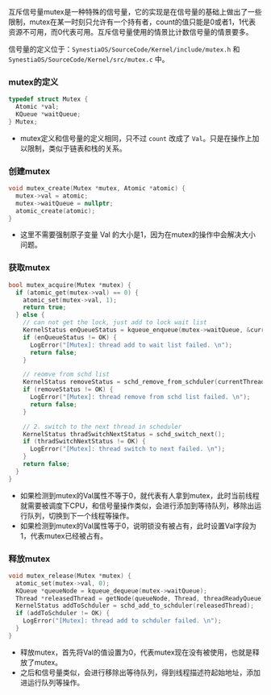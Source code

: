 互斥信号量mutex是一种特殊的信号量，它的实现是在信号量的基础上做出了一些限制，mutex在某一时刻只允许有一个持有者，count的值只能是0或者1，1代表资源不可用，而0代表可用。互斥信号量使用的情景比计数信号量的情景要多。

信号量的定义位于：`SynestiaOS/SourceCode/Kernel/include/mutex.h` 和 `SynestiaOS/SourceCode/Kernel/src/mutex.c` 中。



### mutex的定义

```c
typedef struct Mutex {
  Atomic *val;
  KQueue *waitQueue;
} Mutex;
```

- mutex定义和信号量的定义相同，只不过 `count` 改成了 `Val`。只是在操作上加以限制，类似于链表和栈的关系。



### 创建mutex

```c
void mutex_create(Mutex *mutex, Atomic *atomic) {
  mutex->val = atomic;
  mutex->waitQueue = nullptr;
  atomic_create(atomic);
}
```

- 这里不需要强制原子变量 Val 的大小是1，因为在mutex的操作中会解决大小问题。



### 获取mutex

```c
bool mutex_acquire(Mutex *mutex) {
  if (atomic_get(mutex->val) == 0) {
    atomic_set(mutex->val, 1);
    return true;
  } else {
    // can not get the lock, just add to lock wait list
    KernelStatus enQueueStatus = kqueue_enqueue(mutex->waitQueue, &currentThread->threadReadyQueue);
    if (enQueueStatus != OK) {
      LogError("[Mutex]: thread add to wait list failed. \n");
      return false;
    }

    // reomve from schd list
    KernelStatus removeStatus = schd_remove_from_schduler(currentThread);
    if (removeStatus != OK) {
      LogError("[Mutex]: thread remove from schd list failed. \n");
      return false;
    }

    // 2. switch to the next thread in scheduler
    KernelStatus thradSwitchNextStatus = schd_switch_next();
    if (thradSwitchNextStatus != OK) {
      LogError("[Mutex]: thread switch to next failed. \n");
    }
    return false;
  }
}
```

- 如果检测到mutex的Val属性不等于0，就代表有人拿到mutex，此时当前线程就需要被调度下CPU，和信号量操作类似，会进行添加到等待队列，移除出运行队列，切换到下一个线程等操作。
- 如果检测到mutex的Val属性等于0，说明锁没有被占有，此时设置Val字段为1，代表mutex已经被占有。



### 释放mutex

```c
void mutex_release(Mutex *mutex) {
  atomic_set(mutex->val, 0);
  KQueue *queueNode = kqueue_dequeue(mutex->waitQueue);
  Thread *releasedThread = getNode(queueNode, Thread, threadReadyQueue);
  KernelStatus addToSchduler = schd_add_to_schduler(releasedThread);
  if (addToSchduler != OK) {
    LogError("[Mutex]: thread add to schduler failed. \n");
  }
}
```

- 释放mutex，首先将Val的值设置为0，代表mutex现在没有被使用，也就是释放了mutex。
- 之后和信号量类似，会进行移除出等待队列，得到线程描述符起始地址，添加进运行队列等操作。